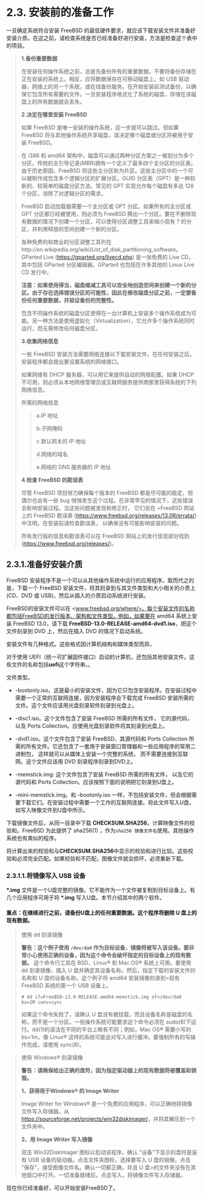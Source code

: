 # 2.3. 安装前的准备工作

一旦确定系统符合安装 FreeBSD 的最低硬件要求，就应该下载安装文件并准备好安装介质。在这之前，请检查系统是否已经准备好进行安装，方法是检查这个表中的项目。

> 
>  **1.备份重要数据**
>
>在安装任何操作系统之前，总是先备份所有的重要数据。不要将备份存储在正在安装的系统上。相反，应将数据保存在可移动磁盘上，如 USB 驱动器，网络上的另一个系统，或在线备份服务。在开始安装前测试备份，以确保它包含所有需要的文件。一旦安装程序格式化了系统的磁盘，存储在该磁盘上的所有数据就会丢失。
>
>**2.决定在哪里安装 FreeBSD**
>
>如果 FreeBSD 是唯一安装的操作系统，这一步就可以跳过。但如果 FreeBSD 将与其他操作系统共享磁盘，请决定哪个磁盘或分区将被用于安装 FreeBSD。
>
>在 i386 和 amd64 架构中，磁盘可以通过两种分区方案之一被划分为多个分区。传统的主引导记录(MBR)拥有一个定义了最多四个主分区的分区表。由于历史原因，FreeBSD 将这些主分区称为片区。这些主分区中的一个可以被制作成包含多个逻辑分区的扩展分区。GUID 分区表（GPT）是一种较新的、较简单的磁盘分区方法。常见的 GPT 实现允许每个磁盘有多达 128 个分区，消除了对逻辑分区的需求。
>
>FreeBSD 启动加载器需要一个主分区或 GPT 分区。如果所有的主分区或 GPT 分区都已经被使用，则必须为 FreeBSD 腾出一个分区。要在不删除现有数据的情况下创建一个分区，可以使用分区调整工具来缩小现有 ? 的分区，并利用释放的空间创建一个新的分区。
>
>各种免费的和商业的分区调整工具列在http://en.wikipedia.org/wiki/List_of_disk_partitioning_software。GParted Live (https://gparted.org/livecd.php) 是一张免费的 Live CD，其中包括 GParted 分区编辑器。GParted 也包括在许多其他的 Linux Live CD 发行中。
>
>**注意：如果使用得当，磁盘缩减工具可以安全地创造空间来创建一个新的分区。由于存在选择错误分区的可能性，因此在修改磁盘分区之前，一定要备份任何重要数据，并验证备份的完整性。**
>
>包含不同操作系统的磁盘分区使得在一台计算机上安装多个操作系统成为可能。另一种方法是使用虚拟化（Virtualization），它允许多个操作系统同时运行，而无需修改任何磁盘分区。
>
>**3.收集网络信息**
>
>一些 FreeBSD 安装方法需要网络连接以下载安装文件。在任何安装之后，安装程序都会提出要设置系统的网络接口。
>
>如果网络有 DHCP 服务器，可以用它来提供自动的网络配置。如果 DHCP 不可用，则必须从本地网络管理员或互联网服务提供商那里获得系统的下列网络信息。
>
>所需的网络信息
>>
>>a.IP 地址
>>
>>b.子网掩码
>>
>>c.默认网关的 IP 地址
>>
>>d.网络的域名
>>
>>e.网络的 DNS 服务器的 IP 地址
>
>**4.检查 FreeBSD 的勘误表**
>
>尽管 FreeBSD 项目努力确保每个版本的 FreeBSD 都是尽可能的稳定，但偶尔也会有一些 bug 悄悄发生这个过程。在非常罕见的情况下，这些错误会影响安装过程。当这些问题被发现和修正时， 它们会在 >FreeBSD 网站上的 FreeBSD 勘误表 (https://www.freebsd.org/releases/13.0R/errata/) 中注明。在安装前请检查勘误表， 以确保没有可能影响安装的问题。
>
>所有发行版的信息和勘误表可以在 FreeBSD 网站上的发行信息部分找到 (https://www.freebsd.org/releases/)。

## 2.3.1.准备好安装介质

FreeBSD 安装程序不是一个可以从其他操作系统中运行的应用程序。取而代之的是，下载一个 FreeBSD 安装文件，将其刻录到与其文件类型和大小相关的介质上(CD、DVD 或 USB)，然后从插入的介质启动系统进行安装。

FreeBSD的安装文件可以在 <www.freebsd.org/where/>。每个安装文件的名称都包括FreeBSD的发行版本、架构和文件类型。例如，如果要在 amd64 系统上安装 FreeBSD 13.0，请下载 **FreeBSD-13.0-RELEASE-amd64-dvd1.iso**，把这个文件刻录到 DVD 上，然后在插入 DVD 的情况下启动系统。

安装文件有几种格式。这些格式因计算机结构和媒体类型而异。

对于使用 UEFI（统一可扩展固件接口）启动的计算机，还包括其他安装文件。这些文件的名称包括**uefi**这个字符串。。

文件类型。

- -bootonly.iso。这是最小的安装文件，因为它只包含安装程序。在安装过程中需要一个正常的互联网连接，因为安装程序会下载完成 FreeBSD 安装所需的文件。这个文件应该用光盘刻录软件刻录到光盘上。

- -disc1.iso。这个文件包含了安装 FreeBSD 所需的所有文件， 它的源代码，以及 Ports Collection。应使用光盘刻录软件将其刻录到光盘上。

- -dvd1.iso。这个文件包含了安装 FreeBSD、其源代码和 Ports Collection 所需的所有文件。它还包含了一套用于安装窗口管理器和一些应用程序的常用二进制包， 这样就可以从媒体上安装一个完整的系统， 而不需要连接到互联网。这个文件应该用 DVD 刻录程序刻录到DVD上。

- -memstick.img: 这个文件包含了安装 FreeBSD 所需的所有文件， 以及它的源代码和 Ports Collection。应该按照下面的说明把它刻录到U盘上。

- -mini-memstick.img。和 -bootonly.iso 一样，不包括安装文件，但会根据需要下载它们。在安装过程中需要一个工作的互联网连接。将此文件写入U盘，如写入映像文件到U盘中所示。

下载镜像文件后，从同一目录中下载 **CHECKSUM.SHA256**。计算映像文件的校验和。FreeBSD 为此提供了 sha256(1) ，作为`sha256 镜像文件名`使用。其他操作系统也有类似的程序。

将计算出来的校验和与**CHECKSUM.SHA256**中显示的校验和进行比较。这些校验和必须完全匹配。如果校验和不匹配，图像文件就会损坏，必须重新下载。

### 2.3.1.1.将镜像写入 USB 设备

**\*.img** 文件是一个U盘完整的镜像。它不能作为一个文件被复制到目标设备上。有几个应用程序可用于将 **\*.img** 写入U盘。本节介绍其中的两个软件。

#### 重点：在继续进行之前，请备份U盘上的任何重要数据。这个程序将删除 U 盘上的现有数据。

>使用 dd 刻录镜像
>
>**警告：这个例子使用 `/dev/da0` 作为目标设备，镜像将被写入该设备。要非常小心使用正确的设备，因为这个命令会破坏指定的目标设备上的现有数据。**
>这个命令行工具在 BSD、Linux® 和 Mac OS® 系统上可用。要使用 dd 刻录镜像，插入 U 盘并确定其设备名称。然后，指定下载的安装文件的名称和 U 盘的设备名称。这个例子将 amd64 安装镜像刻录到>现有 FreeBSD 系统的第一个 USB 设备上。
>```
># dd if=FreeBSD-13.0-RELEASE-amd64-memstick.img of=/dev/da0 bs=1M conv=sync
>```
>如果这个命令失败了，请确认 U 盘没有被挂载，而且设备名称是磁盘的名称，而不是一个分区。一些操作系统可能要求这个命令必须在 sudo(8)下运行。dd(1)的语法在不同的平台上略有不同；例如，Mac OS® 需要小写的 bs=1m。像 Linux® 这样的系统可能会对写入进行缓冲。要强制所有的写操作完成，请使用 sync(8)。

>使用 Windows® 刻录镜像
>
>**警告：请确保给出正确的盘符，因为指定驱动器上的现有数据将被覆盖和销毁。**
>
>**1、获得用于Windows® 的 Image Writer**
>
>Image Writer for Windows® 是一个免费的应用程序，可以正确地将镜像文件写入存储器。从<https://sourceforge.net/projects/win32diskimager/>，并将其解压到一个文件夹中。
>
>**2、用 Image Writer 写入镜像**
>
>双击 Win32DiskImager 图标以启动该程序。确认 "设备"下显示的盘符是装有 USB 设备的驱动器。点击文件夹图标，选择要写入 U 盘的镜像。点击 "保存"，接受图像文件名。确认一切都正确，并且 U 盘>的文件夹没有在其他窗口中打开。一切准备就绪后，点击写入，将镜像文件写入存储器。

现在你已经准备好，可以开始安装FreeBSD了。
